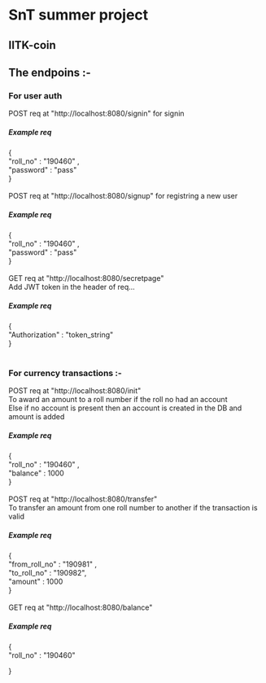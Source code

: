 

# SnT summer project
## IITK-coin 

 <h2>The endpoins :-</h2>
<h3>For user auth</h3>                    
 POST  req at  "http://localhost:8080/signin" for signin
<h5>Example req </h5>
{ <br>
  "roll_no" : "190460" , <br>
  "password" : "pass" <br>
} <br> 
<br>
POST  req at  "http://localhost:8080/signup" for registring a new user
<h5>Example req </h5>
{ <br>
  "roll_no" : "190460" , <br>
  "password" : "pass" <br>
} <br> 
<br>
GET  req at  "http://localhost:8080/secretpage" <br>
Add JWT token in the header of req...
<h5>Example req </h5>
{ <br>
  "Authorization" : "token_string"  <br>
} <br> 

<br>
 <h3>For currency transactions :-  </h3>                 
POST  req at  "http://localhost:8080/init"<br>
To award an amount to a roll number if the roll no had an account<br>
Else if no account is present then an account is created in the DB and amount is added
<h5>Example req </h5>
{ <br>
  "roll_no" : "190460" , <br>
  "balance" : 1000 <br>
} <br> 
<br>
POST  req at  "http://localhost:8080/transfer"<br>
To transfer an amount from one roll number to another if the transaction is valid<br>
<h5>Example req </h5>

{ <br>
    "from_roll_no" : "190981" , <br>
    "to_roll_no" : "190982", <br>
    "amount" : 1000 <br>
} <br>
<br>
GET  req at  "http://localhost:8080/balance"<br>

<h5>Example req </h5>
{ <br>
  "roll_no" : "190460"  <br>
  
} <br>                  
                  